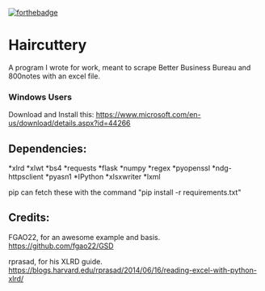 [![forthebadge](http://forthebadge.com/images/badges/compatibility-betamax.svg)](http://forthebadge.com)

# Haircuttery

A program I wrote for work, meant to scrape Better Business Bureau and 800notes with an excel file.

### Windows Users

Download and Install this: 
https://www.microsoft.com/en-us/download/details.aspx?id=44266

## Dependencies:
*xlrd
*xlwt
*bs4
*requests
*flask
*numpy
*regex
*pyopenssl
*ndg-httpsclient
*pyasn1
*IPython 
*xlsxwriter
*lxml


pip can fetch these with the command "pip install -r requirements.txt"

## Credits:

FGAO22, for an awesome example and basis. 
https://github.com/fgao22/GSD

rprasad, for his XLRD guide.
https://blogs.harvard.edu/rprasad/2014/06/16/reading-excel-with-python-xlrd/

